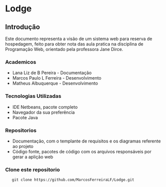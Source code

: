 # Lodge

## Introdução
Este documento representa a visão de um sistema web para reserva de hospedagem, feito para obter nota das aula pratica na disciplina de Programação Web, orientado pela professora Jane Dirce.


### Academicos
- Lana Liz de B Pereira - Documentação
- Marcos Paulo L Ferreira - Desenvolvimento
- Matheus Albuquerque - Desenvolvimento


### Tecnologias Utilizadas
- IDE Netbeans, pacote completo
- Navegador da sua preferência
- Pacote Java


### Repositorios
- Documentação, com o templante de requisitos e os diagramas referente ao projeto
- Código fonte, pacotes de código com os arquivos responsáveis por gerar a aplição web

 
### Clone este repositorio
 ```
	git clone https://github.com/MarcosFerreiraLF/Lodge.git 
 ```

